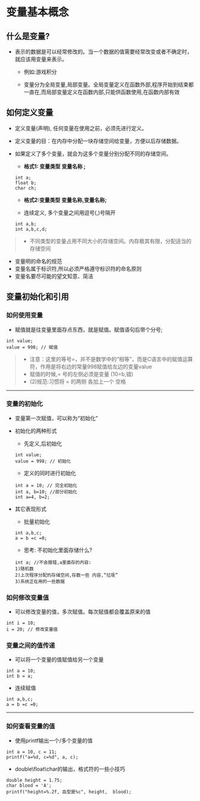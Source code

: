 # 变量基本概念

## 什么是变量?

- 表示的数据是可以经常修改的。当一个数据的值需要经常改变或者不确定时，就应该用变量来表示。
    + 例如:游戏积分
    
    + 变量分为全局变量,局部变量。全局变量定义在函数外部,程序开始到结束都一直在,而局部变量定义在函数内部,只能供函数使用,在函数内部有效

## 如何定义变量

- 定义变量(声明), 任何变量在使用之前，必须先进行定义。

- 定义变量的目：在内存中分配一块存储空间给变量，方便以后存储数据。

- 如果定义了多个变量，就会为这多个变量分别分配不同的存储空间。

    + **格式1: 变量类型 变量名称 ;**
   ```
   int a;
   float b;
   char ch;
  ```
  
    + **格式2:变量类型 变量名称,变量名称;**
    
    + 连续定义, 多个变量之间用逗号(,)号隔开
  ```
  int a,b;
  int a,b,c,d;
  ```

>+ 不同类型的变量占用不同大小的存储空间。内存极其有限，分配适当的存储空间


- 变量明的命名的规范
- 变量名属于标识符,所以必须严格遵守标识符的命名原则
- 变量名要尽可能的望文知意、简洁


## 变量初始化和引用


### 如何使用变量

- 赋值就是往变量里面存点东西，就是赋值。赋值语句后带个分号;

```
int value;
value = 998; // 赋值
```

>+ 注意：这里的等号=，并不是数学中的“相等”，而是C语言中的赋值运算符，作用是将右边的常量998赋值给左边的变量value
>+ 赋值的时候,= 号的左侧必须是变量 (10=b,错)
>+ (2)规范:习惯将 = 的两侧 各加上一个 空格

---

### 变量的初始化
- 变量第一次赋值，可以称为“初始化”
- 初始化的两种形式
    + 先定义,后初始化
  ```
  int value;
  value = 998; // 初始化
  ```
  
    + 定义的同时进行初始化
  ```
  int a = 10; // 完全初始化
  int a, b=10; //部分初始化
  int a=4, b=2;
  ```
  
+ 其它表现形式

	* 批量初始化
  ```
  int a,b,c;
  a = b =c =0;
  ```
  
  + 思考: 不初始化里面存储什么?

  ```
  int a; //不会报错,a里面存的内容:
  1)随机数
  2)上次程序分配的存储空间,存数一些 内容,“垃圾”
  3)系统正在用的一些数据
  ```


### 如何修改变量值

- 可以修改变量的值，多次赋值。每次赋值都会覆盖原来的值

```
int i = 10;
i = 20; // 修改变量值
```

### 变量之间的值传递

- 可以将一个变量的值赋值给另一个变量

```
int a = 10;
int b = a;
```

- 连续赋值

```
int a,b,c;
a = b =c =0;
```
---
### 如何查看变量的值

- 使用printf输出一个/多个变量的值

```
int a = 10, c = 11;
printf("a=%d, c=%d", a, c);

```

- double\float\char的输出，格式符的一些小技巧

```
double height = 1.75;
char blood = 'A';
printf("height=%.2f, 血型是%c", height,  blood);
```



